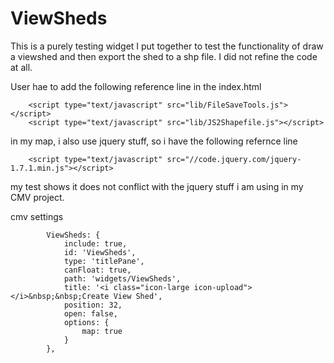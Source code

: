 # ViewSheds

This is a purely testing widget I put together to test the functionality of draw a viewshed and then export the shed to a shp file.
I did not refine the code at all. 

User hae to add the following reference line in the index.html

        <script type="text/javascript" src="lib/FileSaveTools.js"></script>
        <script type="text/javascript" src="lib/JS2Shapefile.js"></script>           

in my map, i also use jquery stuff, so i have the following refernce line 

        <script type="text/javascript" src="//code.jquery.com/jquery-1.7.1.min.js"></script>

my test shows it does not conflict with the jquery stuff i am using in my CMV project.


cmv settings


            ViewSheds: {
                include: true,
                id: 'ViewSheds',
                type: 'titlePane',
                canFloat: true,
                path: 'widgets/ViewSheds',
                title: '<i class="icon-large icon-upload"></i>&nbsp;&nbsp;Create View Shed',
                position: 32,
                open: false,
                options: {
                    map: true
                }
            },   

